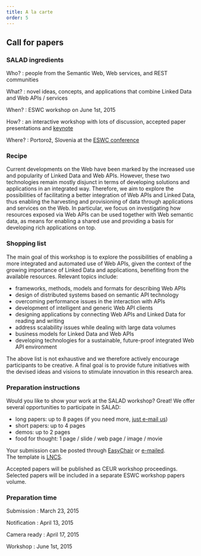 ```yaml
---
title: A la carte
order: 5
---
```


## Call for papers

### SALAD ingredients

Who?
: people from the Semantic Web, Web services, and REST communities

What?
: novel ideas, concepts, and applications that combine Linked Data and Web APIs / services

When?
: ESWC workshop on June 1st, 2015

How?
: an interactive workshop with lots of discussion, accepted paper presentations and [keynote](/aperitif/)

Where?
: Portorož, Slovenia at the [ESWC conference](http://2015.eswc-conferences.org/)

### Recipe
Current developments on the Web have been marked by the increased use and popularity of Linked Data and Web APIs. However, these two technologies remain mostly disjunct in terms of developing solutions and applications in an integrated way. Therefore, we aim to explore the possibilities of facilitating a better integration of Web APIs and Linked Data, thus enabling the harvesting and provisioning of data through applications and services on the Web. In particular, we focus on investigating how resources exposed via Web APIs can be used together with Web semantic data, as means for enabling a shared use and providing a basis for developing rich applications on top.

### Shopping list
The main goal of this workshop is to explore the possibilities of enabling a more integrated and automated use of Web APIs, given the context of the growing importance of Linked Data and applications, benefiting from the available resources. Relevant topics include:

- frameworks, methods, models and formats for describing Web APIs
- design of distributed systems based on semantic API technology
- overcoming performance issues in the interaction with APIs
- development of intelligent and generic Web API clients
- designing applications by connecting Web APIs and Linked Data for reading and writing
- address scalability issues while dealing with large data volumes
- business models for Linked Data and Web APIs
- developing technologies for a sustainable, future-proof integrated Web API environment

The above list is not exhaustive and we therefore actively encourage participants to be creative.
A final goal is to provide future initiatives with the devised ideas and visions to stimulate innovation in this research area.

### Preparation instructions
Would you like to show your work at the SALAD workshop? Great!
We offer several opportunities to participate in SALAD:

- long papers: up to 8 pages (if you need more, [just e-mail us](mailto:eswcsalad2013@gmail.com))
- short papers: up to 4 pages
- demos: up to 2 pages
- food for thought: 1 page / slide / web page / image / movie

Your submission can be posted through [EasyChair](https://www.easychair.org/conferences/?conf=salad2015) or [e-mailed](mailto:eswcsalad2013@gmail.com).
<br>
The template is [LNCS](http://www.springer.com/computer/lncs?SGWID=0-164-6-793341-0).

Accepted papers will be published as CEUR workshop proceedings. Selected papers will be included in a separate ESWC workshop papers volume.

### Preparation time
Submission
: March 23, 2015

Notification
: April 13, 2015

Camera ready
: April 17, 2015

Workshop
: June 1st, 2015
